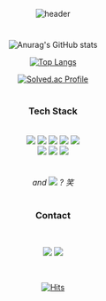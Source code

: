 <div align="center">

![header](https://capsule-render.vercel.app/api?type=waving&color=timeGradient&height=300&section=header&text=HARU's%20Github&fontSize=90&animation=fadeIn&fontAlignY=38&desc=(E2E)%20Speech%20Recognition%20and%20NLP&descAlignY=51&descAlign=70)
 
#
 
![Anurag's GitHub stats](https://github-readme-stats.vercel.app/api?username=hms1205&count_private=true&show_icons=true&theme=codeSTACKr)


[![Top Langs](https://github-readme-stats.vercel.app/api/top-langs/?username=hms1205&langs_count=10&layout=compact&role=OWNER,ORGANIZATION_MEMBER,COLLABORATOR&theme=codeSTACKr)](https://github.com/anuraghazra/github-readme-stats)


[![Solved.ac Profile](http://mazassumnida.wtf/api/v2/generate_badge?boj=hms1205)](https://solved.ac/hms1205/)

#
 
<h3 align="center"><b>Tech Stack</b></h3>
</br>
<img src="https://img.shields.io/badge/Python-3776AB?style=flat-square&logo=Python&logoColor=white">
<img src="https://img.shields.io/badge/C++-00599C?style=flat-square&logo=c%2B%2B&logoColor=white">
<img src="https://img.shields.io/badge/Java-007396?style=flat-square&logo=OpenJDK&logoColor=white">
<img src="https://img.shields.io/badge/JavaScript-F7DF1E?style=flat-square&logo=JavaScript&logoColor=white">
<img src="https://img.shields.io/badge/Swift-F05138?style=flat-square&logo=Swift&logoColor=white">
</br>
<img src="https://img.shields.io/badge/TensorFlow-FF6F00?style=flat-square&logo=TensorFlow&logoColor=white">
<img src="https://img.shields.io/badge/PyTorch-EE4C2C?style=flat-square&logo=PyTorch&logoColor=white">
<img src="https://img.shields.io/badge/Node.js-339933?style=flat-square&logo=Node.js&logoColor=white">
</br>
</br>

###### and  <img src="https://img.shields.io/badge/日本語-blueviolet?style=flat-square">  ? 笑 
 
#

<h3 align="center"><b>Contact</b></h3>
</br>
<p align="center">
<a href="mailto:hms1205@soundit.co.kr"><img src="https://img.shields.io/badge/hms1205@soundit.co.kr-D14836?style=flat-square&logo=gmail&logoColor=white&link=mailto:hms1205@soundit.co.kr"/></a>
<a href="https://www.instagram.com/m___3u/" target="_blank"><img src="https://img.shields.io/badge/m___3u-E4405F?style=flat-square&logo=Instagram&logoColor=FFFFFF"/></a>
</p>
</br>

[![Hits](https://hits.seeyoufarm.com/api/count/incr/badge.svg?url=https%3A%2F%2Fgithub.com%2Fhms1205&count_bg=%23000718&title_bg=%23000000&icon=&icon_color=%23E7E7E7&title=%F0%9F%94%A5&edge_flat=true)](https://hits.seeyoufarm.com)

</div>
